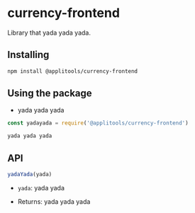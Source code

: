 # currency-frontend

Library that yada yada yada.

## Installing

```sh
npm install @applitools/currency-frontend
```

## Using the package

* yada yada yada

```js
const yadayada = require('@applitools/currency-frontend')

yada yada yada
```

## API

```js
yadaYada(yada)
```

* `yada`: yada yada

* Returns: yada yada yada
